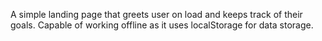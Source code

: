 A simple landing page that greets user on load and keeps track of their goals.
Capable of working offline as it uses localStorage for data storage.
